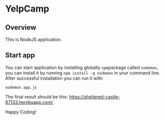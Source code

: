 # YelpCamp

## Overview

This is NodeJS application.

## Start app

You can start application by installing globally `npm`package called `nodemon`, you can install it by running `npm install -g nodemon` in your command line.
After successful installation you can run it with:

`nodemon app.js`

The final result should be this: https://sheltered-castle-87133.herokuapp.com/

Happy Coding!


